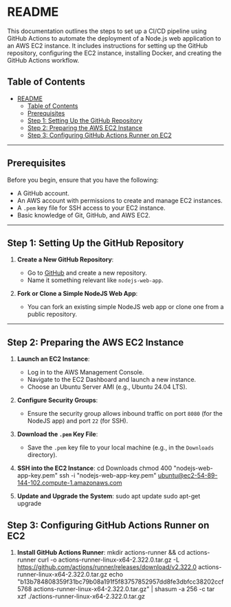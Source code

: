 # README

This documentation outlines the steps to set up a CI/CD pipeline using GitHub Actions to automate the deployment of a Node.js web application to an AWS EC2 instance. It includes instructions for setting up the GitHub repository, configuring the EC2 instance, installing Docker, and creating the GitHub Actions workflow.

## Table of Contents

- [README](#readme)
  - [Table of Contents](#table-of-contents)
  - [Prerequisites](#prerequisites)
  - [Step 1: Setting Up the GitHub Repository](#step-1-setting-up-the-github-repository)
  - [Step 2: Preparing the AWS EC2 Instance](#step-2-preparing-the-aws-ec2-instance)
  - [Step 3: Configuring GitHub Actions Runner on EC2](#step-3-configuring-github-actions-runner-on-ec2)

---

## Prerequisites

Before you begin, ensure that you have the following:
- A GitHub account.
- An AWS account with permissions to create and manage EC2 instances.
- A `.pem` key file for SSH access to your EC2 instance.
- Basic knowledge of Git, GitHub, and AWS EC2.

---

## Step 1: Setting Up the GitHub Repository

1. **Create a New GitHub Repository**:
   - Go to [GitHub](https://github.com) and create a new repository.
   - Name it something relevant like `nodejs-web-app`.

2. **Fork or Clone a Simple NodeJS Web App**:
   - You can fork an existing simple NodeJS web app or clone one from a public repository.

---

## Step 2: Preparing the AWS EC2 Instance

1. **Launch an EC2 Instance**:
   - Log in to the AWS Management Console.
   - Navigate to the EC2 Dashboard and launch a new instance.
   - Choose an Ubuntu Server AMI (e.g., Ubuntu 24.04 LTS).

2. **Configure Security Groups**:
   - Ensure the security group allows inbound traffic on port `8080` (for the NodeJS app) and port `22` (for SSH).

3. **Download the `.pem` Key File**:
   - Save the `.pem` key file to your local machine (e.g., in the `Downloads` directory).

4. **SSH into the EC2 Instance**:
    cd Downloads
    chmod 400 "nodejs-web-app-key.pem"
    ssh -i "nodejs-web-app-key.pem" ubuntu@ec2-54-89-144-102.compute-1.amazonaws.com

5. **Update and Upgrade the System**:
    sudo apt update
    sudo apt-get upgrade


## Step 3: Configuring GitHub Actions Runner on EC2
1. **Install GitHub Actions Runner**:
    mkdir actions-runner && cd actions-runner
    curl -o actions-runner-linux-x64-2.322.0.tar.gz -L https://github.com/actions/runner/releases/download/v2.322.0 actions-runner-linux-x64-2.322.0.tar.gz
    echo "b13b784808359f31bc79b08a191f5f83757852957dd8fe3dbfcc38202ccf5768  actions-runner-linux-x64-2.322.0.tar.gz" | shasum -a 256 -c
    tar xzf ./actions-runner-linux-x64-2.322.0.tar.gz
